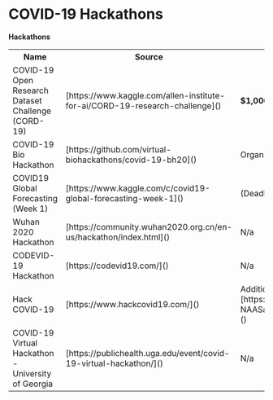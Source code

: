 # COVID-19 Hackathons

**Hackathons**
<table>
	<tr>
		<th>Name</th>
		<th>Source</th>
		<th>Notes</th>
	</tr>
	<tr>
		<td>COVID-19 Open Research Dataset Challenge (CORD-19)</td>
		<td>[https://www.kaggle.com/allen-institute-for-ai/CORD-19-research-challenge]()</td>
		<td><b>$1,000</b> prize per task!</td>
	</tr>
	<tr>
		<td>COVID-19 Bio Hackathon</td>
		<td>[https://github.com/virtual-biohackathons/covid-19-bh20]()</td>
		<td>Organizer: <u>Pjotr Prins</u> (pjotr.public708@thebird.nl)</td>
	</tr>
	<tr>
		<td>COVID19 Global Forecasting (Week 1)</td>
		<td>[https://www.kaggle.com/c/covid19-global-forecasting-week-1]()</td>
		<td>(Deadline: March 25th, 2020) On Kaggle</td>
	</tr>
	<tr>
		<td>Wuhan 2020 Hackathon</td>
		<td>[https://community.wuhan2020.org.cn/en-us/hackathon/index.html]()</td>
		<td>N/a</td>
	</tr>
	<tr>
		<td>CODEVID-19 Hackathon</td>
		<td>[https://codevid19.com/]()</td>
		<td>N/a</td>
	</tr>
	<tr>
		<td>Hack COVID-19</td>
		<td>[https://www.hackcovid19.com/]()</td>
		<td>Additional Link: [https://docs.google.com/forms/d/e/1FAIpQLScV4Hzn5ig-NAASaXFf7sKl3qPhHsgflrui4GudHUhSYgAK_A/viewform]()</td>
	</tr>
	<tr>
		<td>COVID-19 Virtual Hackathon - University of Georgia</td>
		<td>[https://publichealth.uga.edu/event/covid-19-virtual-hackathon/]()</td>
		<td>N/a</td>
	</tr>
</table>